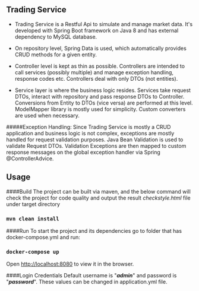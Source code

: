 **Trading Service**
-
- Trading Service is a Restful Api to simulate and manage market data.
It's developed with Spring Boot framework on Java 8 and has external dependency 
to MySQL database.

- On repository level, Spring Data is used, which automatically provides CRUD methods
for a given entity.

- Controller level is kept as thin as possible. Controllers are intended to call services
(possibly multiple) and manage exception handling, response codes etc. 
Controllers deal with only DTOs (not entities).

- Service layer is where the business logic resides. 
Services take request DTOs, interact with repository and pass response DTOs to Controller.
Conversions from Entity to DTOs (vice versa) are performed at this level. 
ModelMapper library is mostly used for simplicity. Custom converters are used when necessary.

#####Exception Handling:
Since Trading Service is mostly a CRUD application and business logic is not complex,
exceptions are mostly handled for request validation purposes.
Java Bean Validation is used to validate Request DTOs.
Validation Exceptions are then mapped to custom response messages on the global exception
handler via Spring @ControllerAdvice.

## Usage

####Build
The project can be built via maven, and the below command will check the project for code quality
and output the result _checkstyle.html_ file under target directory
### `mvn clean install`

####Run
To start the project and its dependencies go to folder that has docker-compose.yml and run:

### `docker-compose up`

Open [http://localhost:8080](http://localhost:8080) to view it in the browser.

####Login Credentials
Default username is "**_admin_**" and password is "**_password_**". 
These values can be changed in application.yml file.
 